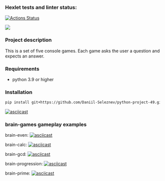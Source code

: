 ### Hexlet tests and linter status:
[![Actions Status](https://github.com/Daniil-Seleznev/python-project-49/actions/workflows/hexlet-check.yml/badge.svg)](https://github.com/Daniil-Seleznev/python-project-49/actions)

<a href="https://codeclimate.com/github/Daniil-Seleznev/python-project-49/maintainability">
<img src="https://api.codeclimate.com/v1/badges/48b704a383f47bfe0354/maintainability" /></a>

### Project description
This is a set of five console games. Each game asks the user a question and expects an answer.

### Requirements
* python 3.9 or higher

### Installation
```bash
pip install git+https://github.com/Daniil-Seleznev/python-project-49.git
```
[![asciicast](https://asciinema.org/a/RS1ryrb1d1trzPdBCXM4kwJLC.svg)](https://asciinema.org/a/RS1ryrb1d1trzPdBCXM4kwJLC)


### brain-games gameplay examples
brain-even:
[![asciicast](https://asciinema.org/a/BCROieUMeNwiYuaiNmMlTq9nD.svg)](https://asciinema.org/a/BCROieUMeNwiYuaiNmMlTq9nD)

brain-calc:
[![asciicast](https://asciinema.org/a/77ocdVoXMzuoScfp2oW9szFf2.svg)](https://asciinema.org/a/77ocdVoXMzuoScfp2oW9szFf2)

brain-gcd:
[![asciicast](https://asciinema.org/a/brJ95Jmcor66yA8zmWmKO6NKF.svg)](https://asciinema.org/a/brJ95Jmcor66yA8zmWmKO6NKF)

brain-progression:
[![asciicast](https://asciinema.org/a/WCJklEXHAX91ScwONJDPpHS1C.svg)](https://asciinema.org/a/WCJklEXHAX91ScwONJDPpHS1C)

brain-prime:
[![asciicast](https://asciinema.org/a/UkQyw4lgsJTekZKuGuyIO6ixu.svg)](https://asciinema.org/a/UkQyw4lgsJTekZKuGuyIO6ixu)
